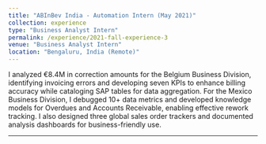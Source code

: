 ```yaml
---
title: "ABInBev India - Automation Intern (May 2021)"
collection: experience
type: "Business Analyst Intern"
permalink: /experience/2021-fall-experience-3
venue: "Business Analyst Intern"
location: "Bengaluru, India (Remote)"
---
```


I analyzed €8.4M in correction amounts for the Belgium Business Division, identifying invoicing errors and developing seven KPIs to enhance billing accuracy while cataloging SAP tables for data aggregation. For the Mexico Business Division, I debugged 10+ data metrics and developed knowledge models for Overdues and Accounts Receivable, enabling effective rework tracking. I also designed three global sales order trackers and documented analysis dashboards for business-friendly use.

---

